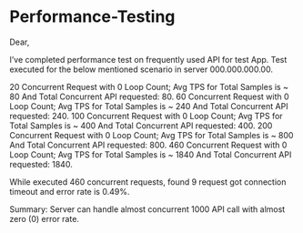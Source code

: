 # Performance-Testing

Dear, 

I’ve completed performance test on frequently used API for test App. 
Test executed for the below mentioned scenario in server 000.000.000.00. 

20 Concurrent Request with 0 Loop Count; Avg TPS for Total Samples is ~ 80 And Total Concurrent API requested: 80.
60 Concurrent Request with 0 Loop Count; Avg TPS for Total Samples is ~ 240 And Total Concurrent API requested: 240.
100 Concurrent Request with 0 Loop Count; Avg TPS for Total Samples is ~ 400 And Total Concurrent API requested: 400.
200 Concurrent Request with 0 Loop Count; Avg TPS for Total Samples is ~ 800 And Total Concurrent API requested: 800.
460 Concurrent Request with 0 Loop Count; Avg TPS for Total Samples is ~ 1840 And Total Concurrent API requested: 1840.



While executed 460 concurrent requests, found 9 request got connection timeout and error rate is 0.49%. 

Summary: Server can handle almost concurrent 1000 API call with almost zero (0) error rate.
